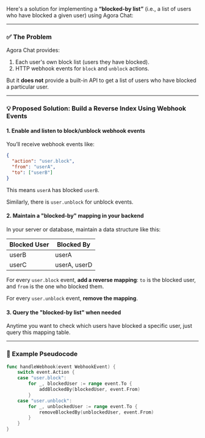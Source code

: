 Here's a solution for implementing a **“blocked-by list”** (i.e., a list of users who have blocked a given user) using Agora Chat:

---

### ✅ **The Problem**
Agora Chat provides:
1. Each user's own block list (users they have blocked).
2. HTTP webhook events for `block` and `unblock` actions.

But it **does not** provide a built-in API to get a list of users who have blocked a particular user.

---

### 💡 **Proposed Solution: Build a Reverse Index Using Webhook Events**

#### 1. **Enable and listen to block/unblock webhook events**
You’ll receive webhook events like:

```json
{
  "action": "user.block",
  "from": "userA",
  "to": ["userB"]
}
```

This means `userA` has blocked `userB`.

Similarly, there is `user.unblock` for unblock events.

#### 2. **Maintain a "blocked-by" mapping in your backend**
In your server or database, maintain a data structure like this:

| Blocked User | Blocked By       |
|--------------|------------------|
| userB        | userA            |
| userC        | userA, userD     |

For every `user.block` event, **add a reverse mapping**: `to` is the blocked user, and `from` is the one who blocked them.

For every `user.unblock` event, **remove the mapping**.

#### 3. **Query the "blocked-by list" when needed**
Anytime you want to check which users have blocked a specific user, just query this mapping table.

---

### 🧠 Example Pseudocode
```go
func handleWebhook(event WebhookEvent) {
    switch event.Action {
    case "user.block":
        for _, blockedUser := range event.To {
            addBlockedBy(blockedUser, event.From)
        }
    case "user.unblock":
        for _, unblockedUser := range event.To {
            removeBlockedBy(unblockedUser, event.From)
        }
    }
}
```

